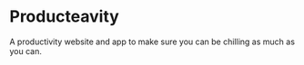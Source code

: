 # Producteavity
A productivity website and app to make sure you can be chilling as much as you can.
